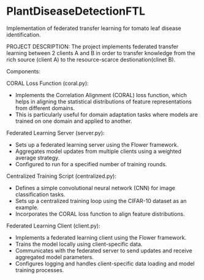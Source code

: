 # PlantDiseaseDetectionFTL
Implementation of federated transfer learning for tomato leaf disease identification.

PROJECT DESCRIPTION:
The project implements federated transfer learning between 2 clients A and B in order to transfer knowledge from the rich source (client A) to the resource-scarce destionation(clinet B).

Components:

CORAL Loss Function (coral.py):
- Implements the Correlation Alignment (CORAL) loss function, which helps in aligning the statistical distributions of feature representations from different domains.
- This is particularly useful for domain adaptation tasks where models are trained on one domain and applied to another.

Federated Learning Server (server.py):
- Sets up a federated learning server using the Flower framework.
- Aggregates model updates from multiple clients using a weighted average strategy.
- Configured to run for a specified number of training rounds.

Centralized Training Script (centralized.py):
- Defines a simple convolutional neural network (CNN) for image classification tasks.
- Sets up a centralized training loop using the CIFAR-10 dataset as an example.
- Incorporates the CORAL loss function to align feature distributions.

Federated Learning Client (client.py):
- Implements a federated learning client using the Flower framework.
- Trains the model locally using client-specific data.
- Communicates with the federated server to send updates and receive aggregated model parameters.
- Configures logging and handles client-specific data loading and model training processes.

